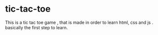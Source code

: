 # tic-tac-toe
This is a tic tac toe game , that is made in order to learn html, css and js . basically the first step to learn.
